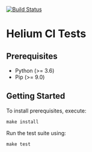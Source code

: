 [![Build Status](https://travis-ci.org/HeliumEdu/ci-tests.svg?branch=master)](https://travis-ci.org/HeliumEdu/ci-tests)


# Helium CI Tests

## Prerequisites

* Python (>= 3.6)
* Pip (>= 9.0)

## Getting Started
To install prerequisites, execute:

```
make install
```

Run the test suite using:

```
make test
```
